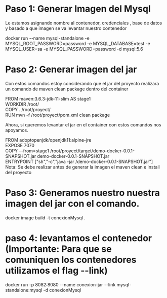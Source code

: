 # Paso 1: Generar Imagen del Mysql 

 Le estamos asignando nombre al contenedor, credenciales , base de datos y basado a que imagen se va levantar nuestro contenedor

docker run --name mysql-standalone -e MYSQL_ROOT_PASSWORD=password -e MYSQL_DATABASE=test -e MYSQL_USER=sa -e MYSQL_PASSWORD=password -d mysql:5.6


# Paso 2: Generar imagen del jar

 Con estos comandos estoy considerando que el jar del proyecto realizara un comando de maven clean package dentro del container

FROM maven:3.6.3-jdk-11-slim AS stage1  <br>
WORKDIR /root/<br>
COPY .  /root/proyect/<br>
RUN mvn -f /root/proyect/pom.xml clean package

 Ahora, si queremos levantar el jar en el container con estos comandos nos apoyamos.<br>

FROM adoptopenjdk/openjdk11:alpine-jre<br>
EXPOSE 7070<br>
COPY --from=stage1 /root/proyect/target/demo-docker-0.0.1-SNAPSHOT.jar demo-docker-0.0.1-SNAPSHOT.jar<br>
ENTRYPOINT ["sh","-c","java -jar /demo-docker-0.0.1-SNAPSHOT.jar"]
<br>
 Nota: Se debe realizar antes de generar la imagen el maven clean e install del proyecto



# Paso 3: Generamos nuestro nuestra imagen del jar con el comando.

docker image build -t conexionMysql . 


# paso 4: levantamos el contenedor (Importante: Para que se comuniquen los contenedores utilizamos el flag --link)

docker run -p 8082:8080 --name conexion-jar --link mysql-standalone:mysql -d conexionMysql

